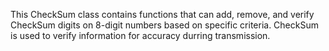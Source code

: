 This CheckSum class contains functions that can add, remove, and verify CheckSum digits on 8-digit numbers based on specific criteria. CheckSum is used to verify information for accuracy durring transmission.
